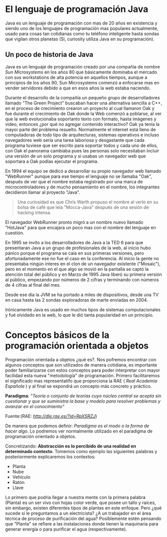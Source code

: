 # El lenguaje de programación Java

Java es un lenguaje de programación con mas de 20 años en existencia
y siendo uno de los lenguajes de programación mas populares actualmente,
usado para cosas tan cotidianas como tu teléfono inteligente hasta
sondas que vigilan otros planetas (Si, curiosity utiliza Java en su
programación).

## Un poco de historia de Java

Java es un lenguaje de programación creado por una compañía de nombre
*Sun Microsystems* en los años 80 que básicamente dominaba el mercado
con sus workstations de alta potencia en aquellos tiempos, aunque a
principios de los años 90, Sun Microsystems comenzó a enfocarse mas en
vender servidores debido a que en esos años la web estaba naciendo.

Durante el desarrollo de la compañía un pequeño grupo de desarrolladores
llamado "The Green Project" buscaban hacer una alternativa sencilla a
C++, en el proceso de crecimiento crearon un proyecto al cual llamaron
Oak y fue durante el crecimiento de Oak donde la Web comenzó a poblarse,
al ver que la web evolucionaba soportanto texto con formato, hasta
imágenes y video, entonces ¿por qué no agregar contenido interactivo?
Oak ya tenía la mayor parte del problema resuelto. Normalmente el
internet está lleno de computadoras de todo tipo de arquitecturas,
sistemas operativos e incluso navegadores web sería una tarea laboriosa
y desgastante que cada programa tuviese que ser escrito para soportar
todos y cada uno de ellos, con Oak el panorama cambiaba pues las personas
solo necesitaban incluir una versión de un solo programa y si usabas
un navegador web que soportara a Oak podías ejecutar el programa.

En 1994 el equipo se dedicó a desarrollar su propio navegador web llamado
"WebRunner" aunque para ese tiempo el lenguaje no se llamaba "Oak", después
de ver que el nombre estaba registrado por una marca de microcontroladores
y de mucho pensamiento en el nombre, los integrantes decidieron llamar al
proyecto "Java".

> Una curiosidad es que Chris Warth propuso el nombre al verlo en su bolsa de
> café que leía "Mocca-Java" después de una sesión de hacking intensa.

El navegador WebRunner pronto migró a un nombre nuevo llamado "HotJava" para
que encajara un poco mas con el nombre del lenguaje en cuestión.

En 1995 se invito a los desarrolladores de Java a la TED 6 para que presentaran
Java a un grupo de profesionales de la web, al inicio hubo pánico porque el
programa se caía en sus primeras versiones, pero afortunadamente ese no fue el
caso en la conferencia. Al inicio la gente no presentaba ningún interes en el
clon de un navegador existente ("Mosaic"), pero en el momento en el que algo
se movió en la pantalla se captó la atención total del público y en Marzo de
1995 Java liberó su primera versión al público, empezando por números de 2 cífras
y terminando con números de 4 cifras al final del mes.

Desde ese día la JVM se ha portado a miles de dispositivos, desde una TV en casa
hasta las 2 sondas exploradoras de marte envíadas en 2004.

Irónicamente Java es usado en muchos tipos de sistemas computacionales y fué
olvidado en la web, lo que le dió tanta popularidad en un principio.

# Conceptos básicos de la programación orientada a objetos

Programación orientada a objetos ¿qué es?. Nos pofremos encontrar con algunos
conceptos que son utilizados de manera cotidiana, es importante poder
familiarizarse con estos conceptos para poder interpretar con mayor facilidad
esta nueva "metodología" de programación. Primero facilitaremos el significado
mas representatifo que proporciona la RAE ( *Real Academia Española* )
y al final se expondrá un concepto más concreto y práctico.

**Paradigma**: *"Teoría o conjunto de teorías cuyo núcleo central se acepta sin
cuestionar y que se suministra la base y modelo para resolver problemas y
avanzar en el conocimiento"*

Fuente:(RAE: *http://dle.rae.es/?id=RpXSRZJ*)

De manera que podemos definir:
*Paradigma es el modo o la forma de hacer algo*. Lo podremos ver normalmente
utilizado en el paradigma de programación orientado a objetos.

Concretizando:
**Abstracción es lo percibido de una realidad en determinado contexto**.
Tomemos como ejemplo las siguientes palabras y posteriormente explicaremos los
contextos:
 * Planta
 * Nube
 * Vehículo
 * Ratón
 * Llave

Lo primero que podria llegar a nuestra mente con la primera palabra (Planta) es
un ser vivo con hojas color verde, que posee un tallo y raíces, sin embargo,
existen diferentes tipos de plantas en este enfoque. Pero ¿qué sucede si le
preguntamos a un electricista? ¿A un trabajador en el área técnica de proceso
de purificación del agua? Posiblemente estén pensando que "Planta" se refiere a
las instalaciones donde tienen la maquinaria para generar energía o para
purificar el agua (respectivamente).

